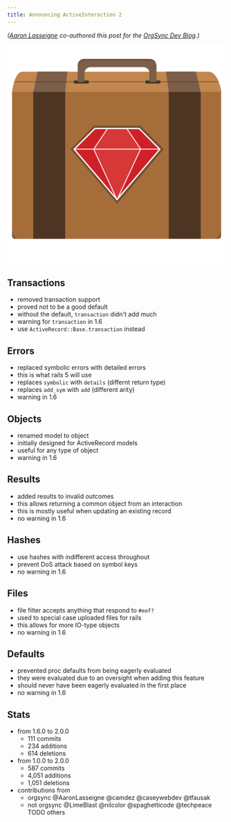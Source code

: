 ```yaml
---
title: Announcing ActiveInteraction 2
---
```


*([Aaron Lasseigne][] co-authored this post for the [OrgSync Dev Blog][].)*

![ActiveInteraction logo][]

## Transactions

- removed transaction support
- proved not to be a good default
- without the default, `transaction` didn't add much
- warning for `transaction` in 1.6
- use `ActiveRecord::Base.transaction` instead

## Errors

- replaced symbolic errors with detailed errors
- this is what rails 5 will use
- replaces `symbolic` with `details` (differnt return type)
- replaces `add_sym` with `add` (different arity)
- warning in 1.6

## Objects

- renamed model to object
- initially designed for ActiveRecord models
- useful for any type of object
- warning in 1.6

## Results

- added results to invalid outcomes
- this allows returning a common object from an interaction
- this is mostly useful when updating an existing record
- no warning in 1.6

## Hashes

- use hashes with indifferent access throughout
- prevent DoS attack based on symbol keys
- no warning in 1.6

## Files

- file filter accepts anything that respond to `#eof?`
- used to special case uploaded files for rails
- this allows for more IO-type objects
- no warning in 1.6

## Defaults

- prevented proc defaults from being eagerly evaluated
- they were evaluated due to an oversight when adding this feature
- should never have been eagerly evaluated in the first place
- no warning in 1.6

## Stats

- from 1.6.0 to 2.0.0
  - 111 commits
  - 234 additions
  - 614 deletions
- from 1.0.0 to 2.0.0
  - 587 commits
  - 4,051 additions
  - 1,051 deletions
- contributions from
  - orgsync
    @AaronLasseigne
    @camdez
    @caseywebdev
    @tfausak
  - not orgsync
    @LimeBlast
    @nilcolor
    @spaghetticode
    @techpeace
    TODO others

[aaron lasseigne]: http://aaronlasseigne.com
[orgsync dev blog]: http://devblog.orgsync.com/2015/05/07/TODO/
[activeinteraction logo]: /static/images/2015/05/07/active-interaction.svg
